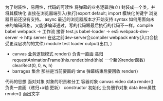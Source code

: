 为了封装性，易用性，代码的可读性
将弹幕的业务逻辑(独立) 封装成一个类，并将其模块化
直接在浏览器端引入(执行)export default;
import 模块化关键字 浏览器目前还没有支持。
async 最近的浏览器版本才开始支持 syntax
如何用面向未来的编码风格，又能够编译通过，写的代码跟最后执行的代码不一样。compile babel
webpack -> 工作流 接管
    test.js
    babel-loader -> es5
webpack-dev-server -> http server  在这之前dev-server会compiler webpack
entry(入口会接受更深层次的的文件)
module test loader 
output(出口, )

- canvas 业务逻辑模式
    render() 负责一直画
    递归 requestAnimationFrame(this.render.bind(this) 一个新的render函数)
    clearRect(0, 0, w, h)
- barrages 集合
    那些是当前要画的
    time 弹幕结束后要回收
    render() 

代码的思想
    面对对象 对象的职责和分工
    容器对象   canvas video data render() 负责一直画（递归+x轴 更新） constructor 初始化
    业务细节对象 data item属性 render() 画出文字

